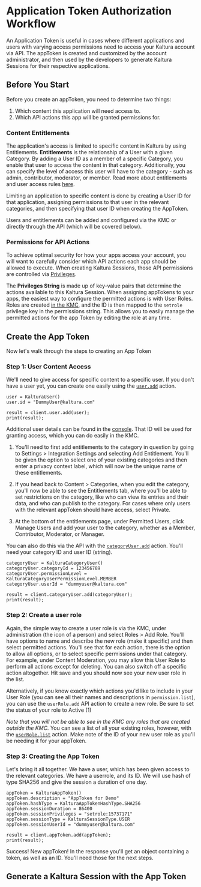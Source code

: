 # Application Token Authorization Workflow

An Application Token is useful in cases where different applications and users with varying access permissions need to access your Kaltura account via API. 
The appToken is created and customized by the account administrator, and then used by the developers to generate Kaltura Sessions for their respective applications.

## Before You Start

Before you create an appToken, you need to determine two things: 
1. Which content this application will need access to.
2. Which API actions this app will be granted permissions for. 

### Content Entitlements

The application's access is limited to specific content in Kaltura by using Entitlements. **Entitlements** is the relationship of a User with a given Category. By adding a User ID as a member of a specific Category, you enable that user to access the content in that category. Additionally, you can specify the level of access this user will have to the category - such as admin, contributor, moderator, or member. Read more about entitlements and user access rules [here](https://developer.kaltura.com/api-docs/Secure_Control_and_Govern/Content-Categories-Management.html). 

Limiting an application to specific content is done by creating a User ID for that application, assigning permissions to that user in the relevant categories, and then specifying that user ID when creating the AppToken.  

Users and entitlements can be added and configured via the KMC or directly through the API (which will be covered below). 

### Permissions for API Actions  

To achieve optimal security for how your apps access your account, you will want to carefully consider which API actions each app should be allowed to execute. When creating Kaltura Sessions, those API permissions are controlled via [Privileges](https://developer.kaltura.com/api-docs/VPaaS-API-Getting-Started/Kaltura_API_Authentication_and_Security.html). 

The **Privileges String** is made up of key-value pairs that determine the actions available to this Kaltura Session. 
When assigning appTokens to your apps, the easiest way to configure the permitted actions is with User Roles. Roles are created [in the KMC](https://kmc.kaltura.com/index.php/kmcng/administration/roles/list), and the ID is then mapped to the `setrole` privilege key in the permissions string. This allows you to easily manage the permitted actions for the app Token by editing the role at any time.


## Create the App Token 

Now let's walk through the steps to creating an App Token

### Step 1: User Content Access

We'll need to give access for specific content to a specific user. If you don't have a user yet, you can create one easily using the [`user.add`](https://developer.kaltura.com/console/service/user/action/add) action. 

```
user = KalturaUser()
user.id = "DummyUser@kaltura.com"

result = client.user.add(user);
print(result);
```
Additional user details can be found in the [console](https://developer.kaltura.com/console/service/user/action/add). That ID will be used for granting access, which you can do easily in the KMC. 

1. You'll need to first add entitlements to the category in question by going to Settings > Integration Settings and selecting Add Entitlement. You'll be given the option to select one of your existing categories and then enter a privacy context label, which will now be the unique name of these entitlements.  

2. If you head back to Content > Categories, when you edit the category, you'll now be able to see the Entitlements tab, where you'll be able to set restrictions on the category, like who can view its entries and their data, and who can publish to the category. For cases where only users with the relevant appToken should have access, select Private. 

3. At the bottom of the entitlements page, under Permitted Users, click Manage Users and add your user to the category, whether as a Member, Contributor, Moderator, or Manager.

You can also do this via the API with the [`categoryUser.add`](https://developer.kaltura.com/console/service/categoryUser/action/add) action. You'll need your category ID and user ID (string). 

```
categoryUser = KalturaCategoryUser()
categoryUser.categoryId = 123456789
categoryUser.permissionLevel = KalturaCategoryUserPermissionLevel.MEMBER
categoryUser.userId = "dummyuser@kaltura.com"

result = client.categoryUser.add(categoryUser);
print(result);
```


### Step 2: Create a user role 
Again, the simple way to create a user role is via the KMC, under administration (the icon of a person) and select Roles > Add Role. 
You'll have options to name and describe the new role (make it specific) and then select permitted actions. You'll see that for each action, there is the option to allow all options, or to select specific permissions under that category. For example, under Content Moderation, you may allow this User Role to perform all actions except for deleting. You can also switch off a specific action altogether. Hit save and you should now see your new user role in the list. 

Alternatively, if you know exactly which actions you'd like to include in your User Role (you can see all their names and descriptions in `permission.list`), you can use the `userRole.add` API action to create a new role. Be sure to set the status of your role to Active (1) 

*Note that you will not be able to see in the KMC any roles that are created outside the KMC.* 
You can see a list of all your existing roles, however, with the [`userRole.list`](https://developer.kaltura.com/console/service/userRole/action/list) action. Make note of the ID of your new user role as you'll be needing it for your appToken. 

### Step 3: Creating the App Token 

Let's bring it all together. We have a user, which has been given access to the relevant categories. We have a userrole, and its ID. We will use hash of type SHA256 and give the session a duration of one day. 

```
appToken = KalturaAppToken()
appToken.description = "AppToken for Demo"
appToken.hashType = KalturaAppTokenHashType.SHA256
appToken.sessionDuration = 86400
appToken.sessionPrivileges = "setrole:15737171"
appToken.sessionType = KalturaSessionType.USER
appToken.sessionUserId = "dummyuser@kaltura.com"

result = client.appToken.add(appToken);
print(result);
```

Success! New appToken! In the response you'll get an object containing a token, as well as an ID. You'll need those for the next steps. 

## Generate a Kaltura Session with the App Token 

